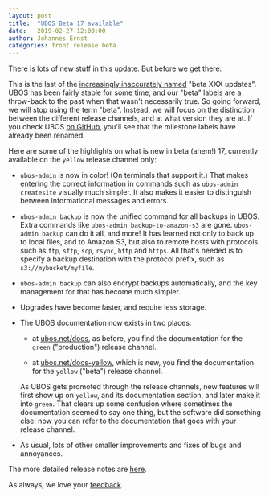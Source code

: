 ```yaml
---
layout: post
title:  "UBOS Beta 17 available"
date:   2019-02-27 12:00:00
author: Johannes Ernst
categories: front release beta
---
```


There is lots of new stuff in this update. But before we get there:

This is the last of the <a href="https://en.wikipedia.org/wiki/Mostly_Harmless">increasingly
inaccurately named</a> "beta XXX updates". UBOS has been fairly stable for some time, and
our "beta" labels are a throw-back to the past when that wasn't necessarily true. So going
forward, we will stop using the term "beta". Instead, we will focus on the distinction
between the different release channels, and at what version they are at. If you check UBOS
<a href="https://github.com/uboslinux/">on GitHub</a>, you'll see that the
milestone labels have already been renamed.

Here are some of the highlights on what is new in beta (ahem!) 17, currently available
on the ``yellow`` release channel only:

* ``ubos-admin`` is now in color! (On terminals that support it.) That makes entering
  the correct information in commands such as ``ubos-admin createsite`` visually much
  simpler. It also makes it easier to distinguish between informational messages and
  errors.

* ``ubos-admin backup`` is now the unified command for all backups in UBOS.
  Extra commands like ``ubos-admin backup-to-amazon-s3`` are gone. ``ubos-admin backup``
  can do it all, and more! It has learned not only to back up to local files, and
  to Amazon S3, but also to remote hosts with protocols such as ``ftp``, ``sftp``,
  ``scp``, ``rsync``, ``http`` and ``https``. All that's needed is to specify
  a backup destination with the protocol prefix, such as ``s3://mybucket/myfile``.

* ``ubos-admin backup`` can also encrypt backups automatically, and the key management
  for that has become much simpler.

* Upgrades have become faster, and require less storage.

* The UBOS documentation now exists in two places:

  * at <a href="/docs/">ubos.net/docs</a>, as before, you find the documentation
    for the ``green`` ("production") release channel.

  * at <a href="/docs-yellow/">ubos.net/docs-yellow</a>, which is new, you find
    the documentation for the ``yellow`` ("beta") release channel.

  As UBOS gets promoted through the release channels, new features will first
  show up on ``yellow``, and its documentation section, and later make it into
  ``green``. That clears up some confusion where sometimes the documentation seemed
  to say one thing, but the software did something else: now you can refer to the
  documentation that goes with your release channel.

* As usual, lots of other smaller improvements and fixes of bugs and annoyances.

The more detailed release notes are <a href="/docs-yellow/releases/beta17/release-notes/">here</a>.

As always, we love your <a href="/community/">feedback</a>.
